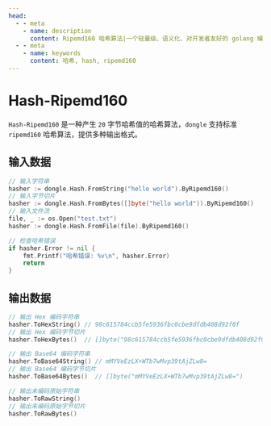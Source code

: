 ```yaml
---
head:
  - - meta
    - name: description
      content: Ripemd160 哈希算法|一个轻量级、语义化、对开发者友好的 golang 编码&密码库
  - - meta
    - name: keywords
      content: 哈希, hash, ripemd160
---
```


# Hash-Ripemd160

`Hash-Ripemd160` 是一种产生 `20` 字节哈希值的哈希算法，`dongle` 支持标准 `ripemd160` 哈希算法，提供多种输出格式。

## 输入数据

```go
// 输入字符串
hasher := dongle.Hash.FromString("hello world").ByRipemd160()
// 输入字节切片
hasher := dongle.Hash.FromBytes([]byte("hello world")).ByRipemd160()
// 输入文件流
file, _ := os.Open("test.txt")
hasher := dongle.Hash.FromFile(file).ByRipemd160()

// 检查哈希错误
if hasher.Error != nil {
	fmt.Printf("哈希错误: %v\n", hasher.Error)
	return
}
```

## 输出数据

```go
// 输出 Hex 编码字符串
hasher.ToHexString() // 98c615784ccb5fe5936fbc0cbe9dfdb408d92f0f
// 输出 Hex 编码字节切片
hasher.ToHexBytes()  // []byte("98c615784ccb5fe5936fbc0cbe9dfdb408d92f0f")

// 输出 Base64 编码字符串
hasher.ToBase64String() // mMYVeEzLX+WTb7wMvp39tAjZLw8=
// 输出 Base64 编码字节切片
hasher.ToBase64Bytes()  // []byte("mMYVeEzLX+WTb7wMvp39tAjZLw8=")

// 输出未编码原始字符串
hasher.ToRawString()
// 输出未编码原始字节切片
hasher.ToRawBytes()
```
